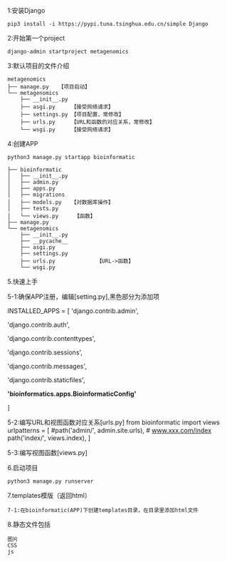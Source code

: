 1:安装Django

    pip3 install -i https://pypi.tuna.tsinghua.edu.cn/simple Django

2:开始第一个project

    django-admin startproject metagenomics

3:默认项目的文件介绍

    metagenomics
    ├── manage.py   【项目启动】
    └── metagenomics
        ├── __init__.py
        ├── asgi.py     【接受网络请求】
        ├── settings.py 【项目配置，常修改】
        ├── urls.py     【URL和函数的对应关系，常修改】
        └── wsgi.py     【接受网络请求】

4:创建APP

    python3 manage.py startapp bioinformatic

    ├── bioinformatic
    │   ├── __init__.py
    │   ├── admin.py
    │   ├── apps.py
    │   ├── migrations
    │   ├── models.py   【对数据库操作】
    │   ├── tests.py
    │   └── views.py     【函数】
    ├── manage.py
    └── metagenomics
        ├── __init__.py
        ├── __pycache__
        ├── asgi.py
        ├── settings.py
        ├── urls.py             【URL->函数】
        └── wsgi.py

5.快速上手

5-1:确保APP注册，编辑[setting.py],黑色部分为添加项

INSTALLED_APPS = [
'django.contrib.admin',

'django.contrib.auth',

'django.contrib.contenttypes',

'django.contrib.sessions',

'django.contrib.messages',

'django.contrib.staticfiles',

**'bioinformatics.apps.BioinformaticConfig'**

]
    
5-2:编写URL和视图函数对应关系[urls.py]
from bioinformatic import views
urlpatterns = [
    #path('admin/', admin.site.urls),
    # www.xxx.com/index
    path('index/', views.index),
]

5-3:编写视图函数[views.py]

6.启动项目

    python3 manage.py runserver 

7.templates模版（返回html）

    7-1:在bioinformatic(APP)下创建templates目录，在目录里添加html文件
    
8.静态文件包括

    图片
    CSS
    js

